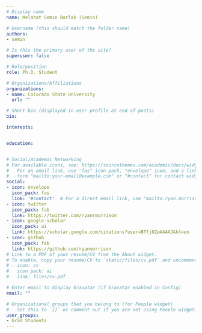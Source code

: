 ```yaml
---
# Display name
name: Melahat Semin Barlak (Semin)

# Username (this should match the folder name)
authors:
- semin

# Is this the primary user of the site?
superuser: false

# Role/position
role: Ph.D. Student

# Organizations/Affiliations
organizations:
- name: Colorado State University
  url: ""

# Short bio (displayed in user profile at end of posts)
bio:

interests:


education:


# Social/Academic Networking
# For available icons, see: https://sourcethemes.com/academic/docs/widgets/#icons
#   For an email link, use "fas" icon pack, "envelope" icon, and a link in the
#   form "mailto:your-email@example.com" or "#contact" for contact widget.
social:
- icon: envelope
  icon_pack: fas
  link: '#contact'  # For a direct email link, use "mailto:ryan.morrison@colostate.edu".
- icon: twitter
  icon_pack: fab
  link: https://twitter.com/ryanrmorrison
- icon: google-scholar
  icon_pack: ai
  link: https://scholar.google.com/citations?user=BTfj8ZwAAAAJ&hl=en
- icon: github
  icon_pack: fab
  link: https://github.com/ryanmorrison
# Link to a PDF of your resume/CV from the About widget.
# To enable, copy your resume/CV to `static/files/cv.pdf` and uncomment the lines below.  
# - icon: cv
#   icon_pack: ai
#   link: files/cv.pdf

# Enter email to display Gravatar (if Gravatar enabled in Config)
email: ""

# Organizational groups that you belong to (for People widget)
#   Set this to `[]` or comment out if you are not using People widget.  
user_groups:
- Grad Students
---
```


